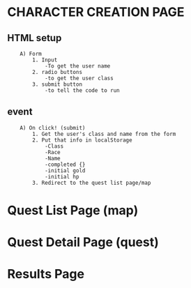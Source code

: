 # CHARACTER CREATION PAGE
## HTML setup
        A) Form
            1. Input
                -To get the user name
            2. radio buttons
                -to get the user class
            3. submit button
                -to tell the code to run
## event
        A) On click! (submit)
            1. Get the user's class and name from the form
            2. Put that info in localStorage
                -Class
                -Race
                -Name
                -completed {}
                -initial gold
                -initial hp
            3. Redirect to the quest list page/map

# Quest List Page (map)



# Quest Detail Page (quest)



# Results Page